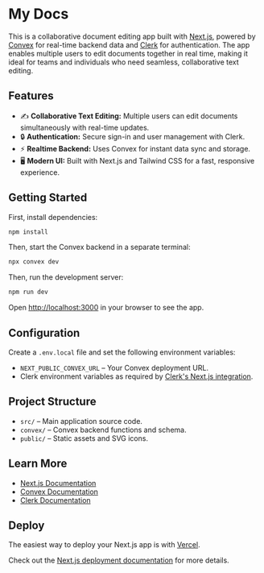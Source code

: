 # My Docs

This is a collaborative document editing app built with [Next.js](https://nextjs.org), powered by [Convex](https://convex.dev) for real-time backend data and [Clerk](https://clerk.com) for authentication. The app enables multiple users to edit documents together in real time, making it ideal for teams and individuals who need seamless, collaborative text editing.

## Features

- ✍️ **Collaborative Text Editing:** Multiple users can edit documents simultaneously with real-time updates.
- 🔒 **Authentication:** Secure sign-in and user management with Clerk.
- ⚡ **Realtime Backend:** Uses Convex for instant data sync and storage.
- 🖥️ **Modern UI:** Built with Next.js and Tailwind CSS for a fast, responsive experience.

## Getting Started

First, install dependencies:

```bash
npm install
```

Then, start the Convex backend in a separate terminal:

```bash
npx convex dev
```

Then, run the development server:

```bash
npm run dev
```

Open [http://localhost:3000](http://localhost:3000) in your browser to see the app.

## Configuration

Create a `.env.local` file and set the following environment variables:

- `NEXT_PUBLIC_CONVEX_URL` – Your Convex deployment URL.
- Clerk environment variables as required by [Clerk's Next.js integration](https://clerk.com/docs/quickstarts/nextjs).

## Project Structure

- `src/` – Main application source code.
- `convex/` – Convex backend functions and schema.
- `public/` – Static assets and SVG icons.

## Learn More

- [Next.js Documentation](https://nextjs.org/docs)
- [Convex Documentation](https://docs.convex.dev)
- [Clerk Documentation](https://clerk.com/docs)

## Deploy

The easiest way to deploy your Next.js app is with [Vercel](https://vercel.com/new?utm_medium=default-template&filter=next.js&utm_source=create-next-app&utm_campaign=create-next-app-readme).

Check out the [Next.js deployment documentation](https://nextjs.org/docs/app/building-your-application/deploying) for more details.